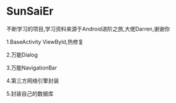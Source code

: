 # SunSaiEr
不断学习的项目,学习资料来源于Android进阶之旅,大佬Darren,谢谢你


1.BaseActivity ViewById,热修复


2.万能Dialog


3.万能NavigationBar


4.第三方网络引擎封装


5.封装自己的数据库

